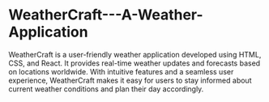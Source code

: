 # WeatherCraft---A-Weather-Application
WeatherCraft is a user-friendly weather application developed using HTML, CSS, and React. It provides real-time weather updates and forecasts based on locations worldwide. With intuitive features and a seamless user experience, WeatherCraft makes it easy for users to stay informed about current weather conditions and plan their day accordingly.
